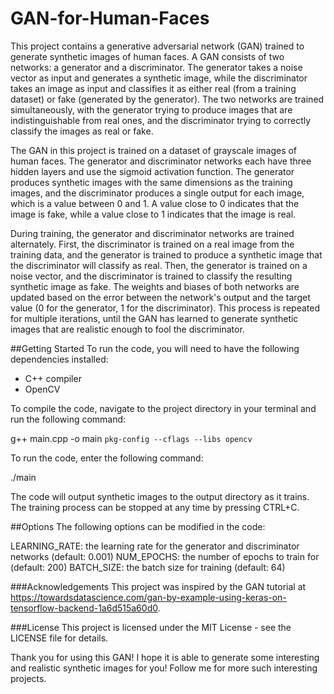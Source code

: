 # GAN-for-Human-Faces

This project contains a generative adversarial network (GAN) trained to generate synthetic images of human faces. A GAN consists of two networks: a generator and a discriminator. The generator takes a noise vector as input and generates a synthetic image, while the discriminator takes an image as input and classifies it as either real (from a training dataset) or fake (generated by the generator). The two networks are trained simultaneously, with the generator trying to produce images that are indistinguishable from real ones, and the discriminator trying to correctly classify the images as real or fake.

The GAN in this project is trained on a dataset of grayscale images of human faces. The generator and discriminator networks each have three hidden layers and use the sigmoid activation function. The generator produces synthetic images with the same dimensions as the training images, and the discriminator produces a single output for each image, which is a value between 0 and 1. A value close to 0 indicates that the image is fake, while a value close to 1 indicates that the image is real.

During training, the generator and discriminator networks are trained alternately. First, the discriminator is trained on a real image from the training data, and the generator is trained to produce a synthetic image that the discriminator will classify as real. Then, the generator is trained on a noise vector, and the discriminator is trained to classify the resulting synthetic image as fake. The weights and biases of both networks are updated based on the error between the network's output and the target value (0 for the generator, 1 for the discriminator). This process is repeated for multiple iterations, until the GAN has learned to generate synthetic images that are realistic enough to fool the discriminator.

##Getting Started
To run the code, you will need to have the following dependencies installed:

- C++ compiler
- OpenCV

To compile the code, navigate to the project directory in your terminal and run the following command:

g++ main.cpp -o main `pkg-config --cflags --libs opencv`

To run the code, enter the following command:

./main

The code will output synthetic images to the output directory as it trains. The training process can be stopped at any time by pressing CTRL+C.

##Options
The following options can be modified in the code:

LEARNING_RATE: the learning rate for the generator and discriminator networks (default: 0.001)
NUM_EPOCHS: the number of epochs to train for (default: 200)
BATCH_SIZE: the batch size for training (default: 64)

###Acknowledgements
This project was inspired by the GAN tutorial at https://towardsdatascience.com/gan-by-example-using-keras-on-tensorflow-backend-1a6d515a60d0.

###License
This project is licensed under the MIT License - see the LICENSE file for details.

Thank you for using this GAN! I hope it is able to generate some interesting and realistic synthetic images for you!
Follow me for more such interesting projects.
